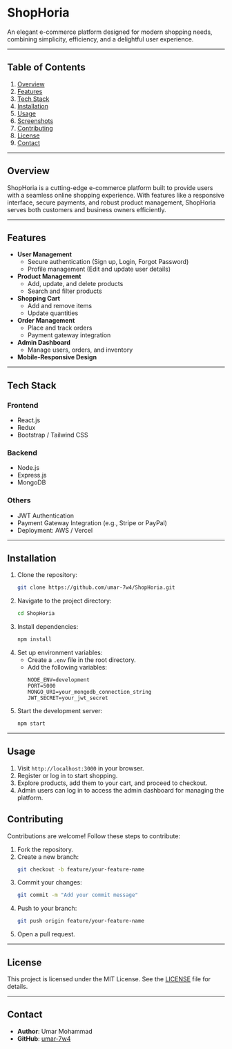 # **ShopHoria**

An elegant e-commerce platform designed for modern shopping needs, combining simplicity, efficiency, and a delightful user experience.

---

## **Table of Contents**
1. [Overview](#overview)
2. [Features](#features)
3. [Tech Stack](#tech-stack)
4. [Installation](#installation)
5. [Usage](#usage)
6. [Screenshots](#screenshots)
7. [Contributing](#contributing)
8. [License](#license)
9. [Contact](#contact)

---

## **Overview**

ShopHoria is a cutting-edge e-commerce platform built to provide users with a seamless online shopping experience. With features like a responsive interface, secure payments, and robust product management, ShopHoria serves both customers and business owners efficiently.

---

## **Features**

- **User Management**
  - Secure authentication (Sign up, Login, Forgot Password)
  - Profile management (Edit and update user details)
- **Product Management**
  - Add, update, and delete products
  - Search and filter products
- **Shopping Cart**
  - Add and remove items
  - Update quantities
- **Order Management**
  - Place and track orders
  - Payment gateway integration
- **Admin Dashboard**
  - Manage users, orders, and inventory
- **Mobile-Responsive Design**

---

## **Tech Stack**

### **Frontend**
- React.js
- Redux
- Bootstrap / Tailwind CSS

### **Backend**
- Node.js
- Express.js
- MongoDB

### **Others**
- JWT Authentication
- Payment Gateway Integration (e.g., Stripe or PayPal)
- Deployment: AWS / Vercel

---

## **Installation**

1. Clone the repository:
   ```bash
   git clone https://github.com/umar-7w4/ShopHoria.git
   ```
2. Navigate to the project directory:
   ```bash
   cd ShopHoria
   ```
3. Install dependencies:
   ```bash
   npm install
   ```
4. Set up environment variables:
   - Create a `.env` file in the root directory.
   - Add the following variables:
     ```plaintext
     NODE_ENV=development
     PORT=5000
     MONGO_URI=your_mongodb_connection_string
     JWT_SECRET=your_jwt_secret
     ```
5. Start the development server:
   ```bash
   npm start
   ```

---

## **Usage**

1. Visit `http://localhost:3000` in your browser.
2. Register or log in to start shopping.
3. Explore products, add them to your cart, and proceed to checkout.
4. Admin users can log in to access the admin dashboard for managing the platform.


## **Contributing**

Contributions are welcome! Follow these steps to contribute:

1. Fork the repository.
2. Create a new branch:
   ```bash
   git checkout -b feature/your-feature-name
   ```
3. Commit your changes:
   ```bash
   git commit -m "Add your commit message"
   ```
4. Push to your branch:
   ```bash
   git push origin feature/your-feature-name
   ```
5. Open a pull request.

---

## **License**

This project is licensed under the MIT License. See the [LICENSE](LICENSE) file for details.

---

## **Contact**

- **Author**: Umar Mohammad  
- **GitHub**: [umar-7w4](https://github.com/umar-7w4)  
